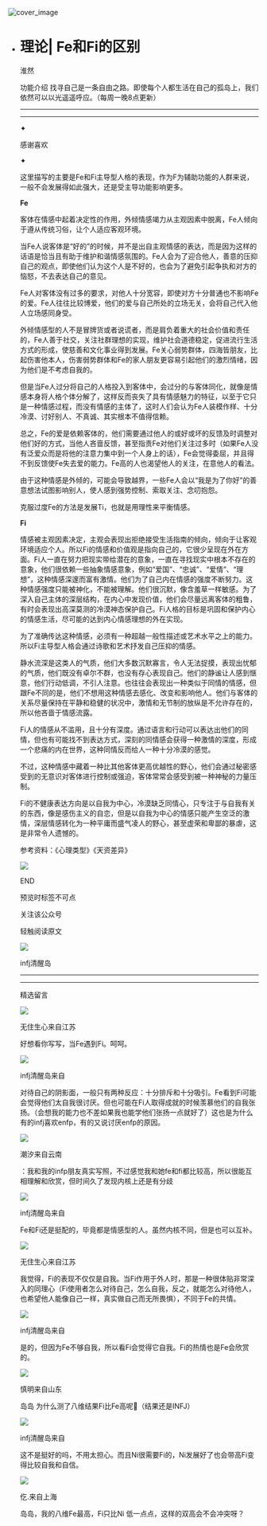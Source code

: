 ![cover_image](https://mmbiz.qlogo.cn/mmbiz_jpg/DZCdtia4bJxosEejpA3OYops0az0tESFXLHicnCOmbjuHhZRDoMiaZl8dgCToL69RGwcFiaWCOMia4ib5OAWoFXWmS4Q/0?wx_fmt=jpeg)

- # 理论| Fe和Fi的区别
  
  淮然
  
  功能介绍 找寻自己是一条自由之路。即使每个人都生活在自己的孤岛上，我们依然可以以光遥遥呼应。（每周一晚8点更新）
  
  ---
  
  ---
  
  ✦
  
  感谢喜欢
  
  ✦
  
  这里描写的主要是Fe和Fi主导型人格的表现，作为F为辅助功能的人群来说，一般不会发展得如此强大，还是受主导功能影响更多。
  
  **Fe**
  
  客体在情感中起着决定性的作用，外倾情感竭力从主观因素中脱离，Fe人倾向于遵从传统习俗，让个人适应客观环境。
  
  当Fe人说客体是“好的”的时候，并不是出自主观情感的表达，而是因为这样的话语是恰当且有助于维护和谐情感氛围的。Fe人会为了迎合他人，善意的压抑自己的观点，即使他们认为这个人是不好的，也会为了避免引起争执和对方的恼怒，不去表达自己的意见。
  
  Fe人对客体没有过多的要求，对他人十分宽容，即使对方十分普通也不影响Fe的爱。Fe人往往比较博爱，他们的爱与自己所处的立场无关，会将自己代入他人立场感同身受。
  
  外倾情感型的人不是冒牌货或者说谎者，而是肩负着重大的社会价值和责任的，Fe人善于社交，关注社群理想的实现，维护社会道德稳定，促进流行生活方式的形成，使慈善和文化事业得到发展。Fe关心弱势群体，四海皆朋友，比起伤害他本人，伤害弱势群体和Fe的家人朋友更容易引起他们的激烈情绪，因为他们是不考虑自我的。
  
  但是当Fe人过分将自己的人格投入到客体中，会过分的与客体同化，就像是情感本身将人格个体分解了，这样反而丧失了具有情感魅力的特征，以至于它只是一种情感过程，而没有情感的主体了，这时人们会认为Fe人装模作样、十分冷漠、讨好别人、不真诚、其实根本不值得信赖。
  
  总之，Fe的爱是依赖客体的，他们需要通过他人的或好或坏的反馈及时调整对他们好的方式，当他人吝啬反馈，甚至指责Fe对他们关注过多时（如果Fe人没有泛爱众而是将他的注意力集中到一个人身上的话），Fe会觉得委屈，并且得不到反馈使Fe失去爱的能力。Fe高的人也渴望他人的关注，在意他人的看法。
  
  由于这种情感是外倾的，可能会导致越界，一些Fe人会以“我是为了你好”的善意想法试图影响别人，使人感到强势控制、索取关注、念叨抱怨。
  
  克服过度Fe的方法是发展Ti，也就是用理性来平衡情感。
  
  **Fi**
  
  情感被主观因素决定，主观会表现出拒绝接受生活指南的倾向，倾向于让客观环境适应个人。所以Fi的情感和价值观是指向自己的，它很少呈现在外在方面。Fi人一直在努力把现实带给潜在的意象，一直在寻找现实中根本不存在的意象，他们很依赖一些抽象情感意象，例如“爱国”、“忠诚”、“爱情”、“理想”，这种情感深邃而富有激情。他们为了自己内在情感的强度不断努力。这种情感强度只能被神化，不能被理解。他们很沉默，像含羞草一样敏感。为了深入自己主体的深层结构，在内心中发现价值，他们会尽量远离客体的粗鲁，有时会表现出高深莫测的冷漠神态保护自己。Fi人格的目标是巩固和保护内心的情感生活，尽可能的达到内心情感理想的外在实现。
  
  为了准确传达这种情感，必须有一种超越一般性描述或艺术水平之上的能力。所以Fi主导型人格会通过诗歌和艺术抒发自己压抑的情感。
  
  静水流深是这类人的气质，他们大多数沉默寡言，令人无法捉摸，表现出忧郁的气质，他们既没有卓尔不群，也没有存心表现自己。他们的静谧让人感到惬意，他们行动低调，不引人注意。也往往会表现出一种类似于同情的情感，但跟Fe不同的是，他们不想用这种情感去感化、改变和影响他人。他们与客体的关系尽量保持在平静和稳健的状况中，激情和无节制的放纵是不允许存在的，所以他吝啬于情感流露。
  
  Fi人的情感从不滥用，且十分有深度。通过语言和行动可以表达出他们的同情，但也有可能找不到表达方式，深刻的同情感会获得一种激情的深度，形成一个悲痛的内在世界，这种同情反而给人一种十分冷漠的感觉。
  
  不过，这种情感中藏着一种比其他客体更高优越性的野心，他们会通过秘密感受到的无意识对客体进行控制或强迫，客体常常会感受到被一种神秘的力量压制。
  
  Fi的不健康表达方向是以自我为中心，冷漠缺乏同情心，只专注于与自我有关的东西，像是感伤主义的自恋，但是以自我为中心的情感只能产生空泛的激情，深层情感转化为一种平庸而盛气凌人的野心，甚至虚荣和卑鄙的暴虐，这是非常令人遗憾的。
  
  参考资料：《心理类型》《天资差异》
  
  ![](https://mmbiz.qpic.cn/mmbiz_gif/7FiadXCUBpqt43ySAFleQonQAWQDMwvCPOiaiaFlUYSG8ibicVqc4d5rBa4niaAWr9DmauJ43FCich2gaNDU6PiaKZQf6w/640?wx_fmt=gif)
  
  END
  
  预览时标签不可点
  
    
  关注该公众号
  
  轻触阅读原文
  
  ![](http://mmbiz.qpic.cn/mmbiz_png/DZCdtia4bJxpcRrqEcIicNn7icChObS1Eqm6u2hlN1LGAHvlMHZg6O2a3A47KdeC6IqvVTuryNZQpDFQ1LX3JvT9w/0?wx_fmt=png)
  
  infj清醒岛
  
  ---
  
  ---
  
  精选留言
  
  ![](http://mmsns.qpic.cn/mmsns/iaxNB5XaibCeLTYWIUGCYm7cS1kFxTx4ibUSEBZJ6VnOdXPDItJ9PaGRg/0)
  
  无住生心来自江苏
  
  好想看你写写，当Fe遇到Fi。呵呵。
  
  ![](http://wx.qlogo.cn/mmhead/Q3auHgzwzM4icoibBPppWkMrbLG1lB8KhWHaiaiabBib87BTTdVQC8Cyacg/64)
  
  infj清醒岛来自
  
  对待自己的阴影面，一般只有两种反应：十分排斥和十分吸引。Fe看到Fi可能会觉得他们太自我很讨厌。但也可能在Fi人取得成就的时候羡慕他们的自我张扬。（会想我的能力也不差如果我也能学他们张扬一点就好了）这也是为什么有的infj喜欢enfp，有的又说讨厌enfp的原因。
  
  ![](http://mmsns.qpic.cn/mmsns/iaxNB5XaibCeLTYWIUGCYm7cS1kFxTx4ibUSEBZJ6VnOdXPDItJ9PaGRg/0)
  
  潮汐来自云南
  
  ：我和我的infp朋友真实写照，不过感觉我和她fe和fi都比较高，所以很能互相理解和欣赏，但时间久了发现内核上还是有分歧
  
  ![](http://wx.qlogo.cn/mmhead/Q3auHgzwzM4icoibBPppWkMrbLG1lB8KhWHaiaiabBib87BTTdVQC8Cyacg/64)
  
  infj清醒岛来自
  
  Fe和Fi还是挺配的，毕竟都是情感型的人。虽然内核不同，但是也可以互补。
  
  ![](http://mmsns.qpic.cn/mmsns/iaxNB5XaibCeLTYWIUGCYm7cS1kFxTx4ibUSEBZJ6VnOdXPDItJ9PaGRg/0)
  
  无住生心来自江苏
  
  我觉得，Fi的表现不仅仅是自我。当Fi作用于外人时，那是一种很体贴非常深入的同理心（Fi使用者怎么对待自己，怎么自我，反之，就能怎么对待他人，也希望他人能像自己一样，真实做自己而无所畏惧），不同于Fe的共情。
  
  ![](http://wx.qlogo.cn/mmhead/Q3auHgzwzM4icoibBPppWkMrbLG1lB8KhWHaiaiabBib87BTTdVQC8Cyacg/64)
  
  infj清醒岛来自
  
  是的，但因为Fe不够自我，所以看Fi会觉得它自我。Fi的热情也是Fe会欣赏的。
  
  ![](http://mmsns.qpic.cn/mmsns/iaxNB5XaibCeLTYWIUGCYm7cS1kFxTx4ibUSEBZJ6VnOdXPDItJ9PaGRg/0)
  
  慎明来自山东
  
  岛岛 为什么测了八维结果Fi比Fe高呢🤔（结果还是INFJ）
  
  ![](http://wx.qlogo.cn/mmhead/Q3auHgzwzM4icoibBPppWkMrbLG1lB8KhWHaiaiabBib87BTTdVQC8Cyacg/64)
  
  infj清醒岛来自
  
  这不是挺好的吗，不用太担心。而且Ni很需要Fi的，Ni发展好了也会带高Fi变得比较自我和自信。
  
  ![](http://mmsns.qpic.cn/mmsns/iaxNB5XaibCeLTYWIUGCYm7cS1kFxTx4ibUSEBZJ6VnOdXPDItJ9PaGRg/0)
  
  仡.来自上海
  
  岛岛，我的八维Fe最高，Fi只比Ni 低一点点，这样的双高会不会冲突呀？